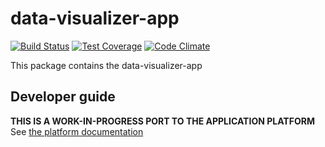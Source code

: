 # data-visualizer-app

[![Build Status](https://travis-ci.org/dhis2/data-visualizer-app.svg)](https://travis-ci.org/dhis2/data-visualizer-app)
[![Test Coverage](https://codeclimate.com/github/dhis2/data-visualizer-app/badges/coverage.svg)](https://codeclimate.com/github/dhis2/data-visualizer-app/coverage)
[![Code Climate](https://codeclimate.com/github/dhis2/data-visualizer-app/badges/gpa.svg)](https://codeclimate.com/github/dhis2/data-visualizer-app)

This package contains the data-visualizer-app

## Developer guide

**THIS IS A WORK-IN-PROGRESS PORT TO THE APPLICATION PLATFORM**
See [the platform documentation](https://platform.dhis2.nu)
